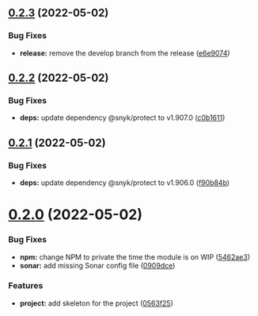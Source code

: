 ## [0.2.3](https://github.com/timoa/app-stores-metrics/compare/v0.2.2...v0.2.3) (2022-05-02)


### Bug Fixes

* **release:** remove the develop branch from the release ([e6e9074](https://github.com/timoa/app-stores-metrics/commit/e6e9074a957940975a3aa92a7dec5a339c62726b))

## [0.2.2](https://github.com/timoa/app-stores-metrics/compare/v0.2.1...v0.2.2) (2022-05-02)


### Bug Fixes

* **deps:** update dependency @snyk/protect to v1.907.0 ([c0b1611](https://github.com/timoa/app-stores-metrics/commit/c0b1611ef161249079cc437348a36f693d0f491c))

## [0.2.1](https://github.com/timoa/app-stores-metrics/compare/v0.2.0...v0.2.1) (2022-05-02)


### Bug Fixes

* **deps:** update dependency @snyk/protect to v1.906.0 ([f90b84b](https://github.com/timoa/app-stores-metrics/commit/f90b84b3ed73f6626a750c9b9693a8ee63063e0f))

# [0.2.0](https://github.com/timoa/app-stores-metrics/compare/v0.1.0...v0.2.0) (2022-05-02)


### Bug Fixes

* **npm:** change NPM to private the time the module is on WIP ([5462ae3](https://github.com/timoa/app-stores-metrics/commit/5462ae3a942f8f521726408a784f4e8eaacce39b))
* **sonar:** add missing Sonar config file ([0909dce](https://github.com/timoa/app-stores-metrics/commit/0909dcef730fafe79136cd56d25a6dd262393ef6))


### Features

* **project:** add skeleton for the project ([0563f25](https://github.com/timoa/app-stores-metrics/commit/0563f2507984c6a5b8a364816add240e59033111))
